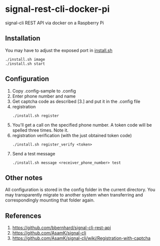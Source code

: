 # signal-rest-cli-docker-pi

signal-cli REST API via docker on a Raspberry Pi

## Installation

You may have to adjust the exposed port in [install.sh](install.sh)

```
./install.sh image
./install.sh start
```

## Configuration

1. Copy .config-sample to .config
2. Enter phone number and name
3. Get captcha code as described [3.] and put it in the .config file
4. registration
   ```
   ./install.sh register
   ```
5. You'll get a call on the specified phone number. A token code will be spelled three times. Note it.
6. registration verification (with the just obtained token code)
   ```
   ./install.sh register_verify <token>
   ```
7. Send a test message
   ```
   ./install.sh message <receiver_phone_number> test
   ```

## Other notes

All configuration is stored in the config folder in the current directory.
You may transparently migrate to another system when transferring and correspondingly mounting that folder again.

## References

1. https://github.com/bbernhard/signal-cli-rest-api
2. https://github.com/AsamK/signal-cli
3. https://github.com/AsamK/signal-cli/wiki/Registration-with-captcha
